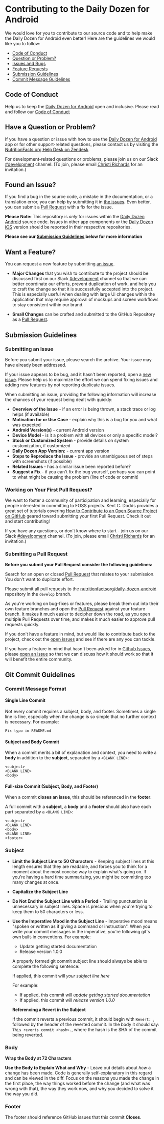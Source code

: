Contributing to the Daily Dozen for Android
===========================================

We would love for you to contribute to our source code and to help make the Daily Dozen for Android even better!  Here are the guidelines we would like you to follow:

 - [Code of Conduct](#coc)
 - [Question or Problem?](#question)
 - [Issues and Bugs](#issue)
 - [Feature Requests](#feature)
 - [Submission Guidelines](#submit)
 - [Commit Message Guidelines](#commit)

<a name="coc"></a> Code of Conduct
----------------------------------

Help us to keep the [Daily Dozen for Android][daily-dozen-android] open and inclusive.  Please read and follow our [Code of Conduct][coc]

<a name="question"></a> Have a Question or Problem?
---------------------------------------------------

If you have a question or issue with how to use the [Daily Dozen for Android][daily-dozen-android] app or for other support-related questions, please contact us by visiting the [NutritionFacts.org Help Desk on Zendesk][zendesk].
 
For development-related questions or problems, please join us on our Slack [#development][slack-dev] channel.  (To join, please email [Christi Richards][cremail] for an invitation.)

<a name="issue"></a> Found an Issue?
------------------------------------

If you find a bug in the source code, a mistake in the documentation, or a translation error, you can help by submitting it in [the issues][issues].  Even better, you can submit a [Pull Request][pr] with a fix for the issue.

**Please Note:** This repository is *only* for issues within the [Daily Dozen Android][daily-dozen-android] source code. Issues in other app components or the [Daily Dozen iOS][daily-dozen-ios] version should be reported in their respective repositories.

**Please see our [Submission Guidelines](#submit) below for more information**

<a name="feature"></a> Want a Feature?
--------------------------------------

You can request a new feature by submitting [an issue][issue].

* **Major Changes** that you wish to contribute to the project should be discussed first on our Slack [#development][slack-dev] channel so that we can better coordinate our efforts, prevent duplication of work, and help you to craft the change so that it is successfully accepted into the project.  This is especially useful when dealing with large UI changes within the application that may require approval of mockups and screen workflows to stay consistent within our brand.

* **Small Changes** can be crafted and submitted to the GitHub Repository as a [Pull Request][pr].

<a name="submit"></a> Submission Guidelines
-------------------------------------------

### Submitting an Issue

Before you submit your issue, please search the archive.  Your issue may have already been addressed.

If your issue appears to be bug, and it hasn't been reported, open a [new issue][issue]. Please help us to maximize the effort we can spend fixing issues and adding new features by not reporting duplicate issues.

When submitting an issue, providing the following information will increase the chances of your request being dealt with quickly:

* **Overview of the Issue** - if an error is being thrown, a stack trace or log helps (if available)
* **Motivation for or Use Case** - explain why this is a bug for you and what was expected
* **Android Version(s)** - current Android version
* **Device Model** - is it a problem with all devices or only a specific model?
* **Stock or Customized System** - provide details on system customization, if customized
* **Daily Dozen App Version:** - current app version
* **Steps to Reproduce the Issue** - provide an unambiguous set of steps with screenshots (if possible)
* **Related Issues** - has a similar issue been reported before?
* **Suggest a Fix** - if you can't fix the bug yourself, perhaps you can point to what might be causing the problem (line of code or commit)

### Working on Your First Pull Request?

We want to foster a community of participation and learning, especially for people interested in committing to FOSS projects. Kent C. Dodds provides a great set of tutorials covering [How to Contribute to an Open Source Project on GitHub][contribute-os] geared toward submitting your first Pull Request.  Check it out and start contributing!  

If you have any questions, or don't know where to start - join us on our Slack [#development][slack-dev] channel.  (To join, please email [Christi Richards][cremail] for an invitation.)

### Submitting a Pull Request

**Before you submit your Pull Request consider the following guidelines:**

Search for an open or closed [Pull Request][pr] that relates to your submission.  You don't want to duplicate effort.

Please submit all pull requests to the [nutritionfactsorg/daily-dozen-android][daily-dozen-android] repository in the `develop` branch.

As you're working on bug-fixes or features, please break them out into their own feature branches and open the [Pull Request][pr] against your feature branch. It makes it much easier to decipher down the road, as you open multiple Pull Requests over time, and makes it much easier to approve pull requests quickly.

If you don't have a feature in mind, but would like to contribute back to the project, check out the [open issues][issues] and see if there are any you can tackle.

If you have a feature in mind that hasn't been asked for in [Github Issues][issues], please [open an issue][issue] so that we can discuss how it should work so that it will benefit the entire community.

<a name="commit"></a> Git Commit Guidelines
-------------------------------------------

### Commit Message Format

#### Single Line Commit

Not every commit requires a subject, body, and footer. Sometimes a single line is fine, especially when the change is so simple that no further context is necessary. For example:

```Fix typo in README.md```

#### Subject and Body Commit

When a commit merits a bit of explanation and context, you need to write a **body** in addition to the **subject**, separated by a ```<BLANK LINE>```:

```
<subject>
<BLANK LINE>
<body>
```

#### Full-size Commit (Subject, Body, and Footer)

When a commit **closes an issue**, this should be referenced in the **footer**.

A full commit with a **subject**, a **body** and a **footer** should also have each part separated by a ```<BLANK LINE>```:

```
<subject>
<BLANK LINE>
<body>
<BLANK LINE>
<footer>
```

### Subject

* **Limit the Subject Line to 50 Characters** - Keeping subject lines at this length ensures that they are readable, and forces you to think for a moment about the most concise way to explain what's going on.  If you're having a hard time summarizing, you might be committing too many changes at once.

* **Capitalize the Subject Line**

* **Do Not End the Subject Line with a Period** - Trailing punctuation is unnecessary in subject lines. Space is precious when you're trying to keep them to 50 characters or less.

* **Use the Imperative Mood in the Subject Line** - Imperative mood means "spoken or written as if giving a command or instruction". When you write your commit messages in the imperative, you're following git's own built-in conventions. For example:

	* Update getting started documentation
	* Release version 1.0.0

	A properly formed git commit subject line should always be able to complete the following sentence:
	
	If applied, this commit will *your subject line here*
	
	For example:
	
	* If applied, this commit will *update getting started documentation*
	* If applied, this commit will *release version 1.0.0*

	**Referencing a Revert in the Subject**
	
	If the commit reverts a previous commit, it should begin with `Revert: `, followed by the header of the reverted commit. In 	the body it should say: `This reverts commit <hash>.`, where the hash is the SHA of the commit being reverted.

### Body

**Wrap the Body at 72 Characters**

**Use the Body to Explain What and Why** - Leave out details about *how* a change has been made. Code is generally self-explanatory in this regard and can be viewed in the diff. Focus on the reasons you made the change in the first place, the way things worked before the change (and what was wrong with that), the way they work now, and why you decided to solve it the way you did.

### Footer
The footer should reference GitHub issues that this commit **Closes**.

[daily-dozen-android]: https://github.com/nutritionfactsorg/daily-dozen-android "Daily Dozen for Android"
[daily-dozen-ios]: https://github.com/nutritionfactsorg/daily-dozen-ios "Daily Dozen for iOS"
[nutritionfacts.org]: http://nutritionfacts.org "NutritionFacts.org - The Latest in Nutrition Research"
[coc]: https://github.com/nutritionfactsorg/daily-dozen-android/blob/master/CODE_OF_CONDUCT.md "Code of Conduct"
[zendesk]: http://nutritionfacts.zendesk.com "NutritionFacts.org Help Desk"
[slack-dev]: https://nutritionfacts.slack.com/messages/development/ "#Development on Slack"
[issues]: https://github.com/nutritionfactsorg/daily-dozen-android/issues "Daily Dozen for Android Issues"
[issue]: https://github.com/nutritionfactsorg/daily-dozen-android/issues/new "Create an Issue"
[pr]: https://github.com/nutritionfactsorg/daily-dozen-android/pulls "Pull Requests"
[contribute-os]: https://egghead.io/series/how-to-contribute-to-an-open-source-project-on-github "How to Contribute to an Open Source Project on GitHub"
[cremail]: mailto:christi@nutritionfacts.org?subject=Slack%20#Development%20Invitation
